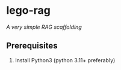 # lego-rag
*A very simple RAG scaffolding*

## Prerequisites
1. Install Python3 (python 3.11+ preferably)